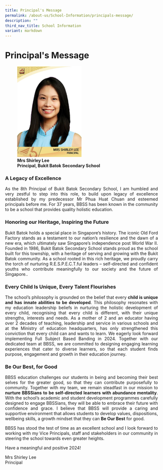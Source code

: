 ```yaml
---
title: Principal's Message
permalink: /about-us/School-Information/principals-message/
description: ""
third_nav_title: School Information
variant: markdown
---
```

# Principal's Message



<figure>
	<img src="/images/Mrs_Shirley_Lee.JPG" style="width:50%">
<figcaption>
	<strong> Mrs Shirley Lee<br>
Principal, Bukit Batok Secondary School</strong>
	</figcaption>
</figure>

### A Legacy of Excellence
<p style="text-align: justify;">As the 8th Principal of Bukit Batok Secondary School, I am humbled and very zestful to step into this role, to build upon legacy of excellence established by my predecessor Mr Phua Huat Chuan and esteemed principals before me. For 37 years, BBSS has been known in the community to be a school that provides quality holistic education.  </p>

### Honoring our Heritage, Inspiring the Future
<p style="text-align: justify;">Bukit Batok holds a special place in Singapore’s history. The iconic Old Ford Factory stands as a testament to our nation’s resilience and the dawn of a new era, which ultimately saw Singapore’s independence post World War II. Founded in 1986, Bukit Batok Secondary School stands proud as the school built for this township, with a heritage of serving and growing with the Bukit Batok community. As a school rooted in this rich heritage, we proudly carry the torch of nurturing R.E.S.P.E.C.T.ful leaders – self-directed and confident youths who contribute meaningfully to our society and the future of Singapore..</p>

### Every Child Is Unique, Every Talent Flourishes
<p style="text-align: justify;">The school’s philosophy is grounded on the belief that every <b>child is unique and has innate abilities to be developed</b>. This philosophy resonates with my education leadership beliefs in nurturing the holistic development of every child, recognising that every child is different, with their unique strengths, interests and needs. As a mother of 2 and an educator having over 2 decades of teaching, leadership and service in various schools and at the Ministry of education headquarters, has only strengthened this conviction that every child can and wants to learn. We eagerly look forward implementing Full Subject Based Banding in 2024. Together with our dedicated team at BBSS, we are committed to designing engaging learning experiences that cater to diverse learners, so that each student finds purpose, engagement and growth in their education journey.  </p>

### Be Our Best, for Good
<p style="text-align: justify;">BBSS education challenges our students in being and becoming their best selves for the greater good, so that they can contribute purposefully to community. Together with my team, we remain steadfast in our mission to <b>nurture BBSSians to be self-directed learners with abundance mentality</b>. With the school’s academic and student development programmes carefully designed to engage BBSSians, they will be able to embrace their future with confidence and grace. I believe that BBSS will provide a caring and supportive environment that allows students to develop values, dispositions, wellbeing skills, a growth mindset that they can <b>Be Our Best</b> for good.</p>

<p style="text-align: justify;">BBSS has stood the test of time as an excellent school and I look forward to working with my Vice Principals, staff and stakeholders in our community in steering the school towards even greater heights. </p>

Have a meaningful and positive 2024!

Mrs Shirley Lee
<br>Principal
